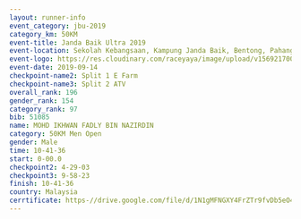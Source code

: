 ```yaml
---
layout: runner-info 
event_category: jbu-2019 
category_km: 50KM 
event-title: Janda Baik Ultra 2019  
event-location: Sekolah Kebangsaan, Kampung Janda Baik, Bentong, Pahang, Malaysia 
event-logo: https://res.cloudinary.com/raceyaya/image/upload/v1569217009/logo/janda-baik_vch1pc.jpg 
event-date: 2019-09-14 
checkpoint-name2: Split 1 E Farm 
checkpoint-name3: Split 2 ATV 
overall_rank: 196
gender_rank: 154
category_rank: 97
bib: 51085
name: MOHD IKHWAN FADLY BIN NAZIRDIN
category: 50KM Men Open
gender: Male
time: 10-41-36
start: 0-00.0
checkpoint2: 4-29-03
checkpoint3: 9-58-23
finish: 10-41-36
country: Malaysia
cerrtificate: https-//drive.google.com/file/d/1N1gMFNGXY4FrZTr9fvDb5eO4qBx6kVK8/view?usp=sharing
---
```

